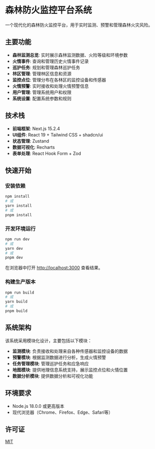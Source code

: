 # 森林防火监控平台系统

一个现代化的森林防火监控平台，用于实时监测、预警和管理森林火灾风险。

## 主要功能

- **森林监测总览**: 实时展示森林监测数据、火险等级和环境参数
- **火情事件**: 查询和管理历史火情事件记录
- **巡护任务**: 规划和管理森林巡护任务
- **林区管理**: 管理林区信息和资源
- **监控点位**: 管理分布在各林区的监控设备和传感器
- **火情预警**: 实时接收和处理火情预警信息
- **用户管理**: 管理系统用户和权限
- **系统设置**: 配置系统参数和规则

## 技术栈

- **前端框架**: Next.js 15.2.4
- **UI组件**: React 19 + Tailwind CSS + shadcn/ui
- **状态管理**: Zustand
- **数据可视化**: Recharts
- **表单处理**: React Hook Form + Zod

## 快速开始

### 安装依赖

```bash
npm install
# 或
yarn install
# 或
pnpm install
```

### 开发环境运行

```bash
npm run dev
# 或
yarn dev
# 或
pnpm dev
```

在浏览器中打开 [http://localhost:3000](http://localhost:3000) 查看结果。

### 构建生产版本

```bash
npm run build
# 或
yarn build
# 或
pnpm build
```

## 系统架构

该系统采用模块化设计，主要包括以下模块：

- **监测模块**: 负责接收和处理来自各种传感器和监控设备的数据
- **预警模块**: 根据监测数据进行分析，生成火情预警
- **任务管理模块**: 管理巡护任务和应急响应
- **地图模块**: 提供地理信息系统支持，展示监控点位和火情位置
- **数据分析模块**: 提供数据分析和可视化功能

## 环境要求

- Node.js 18.0.0 或更高版本
- 现代浏览器（Chrome、Firefox、Edge、Safari等）

## 许可证

[MIT](LICENSE)
